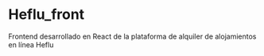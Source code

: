 # Heflu_front
Frontend desarrollado en React de la plataforma de alquiler de alojamientos en línea Heflu
